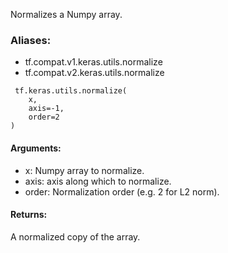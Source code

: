 Normalizes a Numpy array.
### Aliases:
- tf.compat.v1.keras.utils.normalize
- tf.compat.v2.keras.utils.normalize

```
 tf.keras.utils.normalize(
    x,
    axis=-1,
    order=2
)
```
#### Arguments:
- x: Numpy array to normalize.
- axis: axis along which to normalize.
- order: Normalization order (e.g. 2 for L2 norm).
#### Returns:
A normalized copy of the array.
